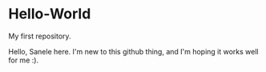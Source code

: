 # Hello-World

My first repository.

Hello, Sanele here. I'm new to this github thing, and I'm hoping it works well for me :).

